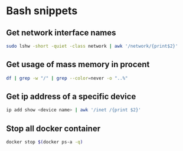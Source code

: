 # Bash snippets

## Get network interface names
~~~bash
sudo lshw -short -quiet -class network | awk '/network/{print$2}'
~~~

## Get usage of mass memory in procent
~~~bash
df | grep -w "/" | grep --color=never -o "..%"
~~~

## Get ip address of a specific device
~~~bash
ip add show <device name> | awk '/inet /{print $2}'
~~~

## Stop all docker container
~~~bash
docker stop $(docker ps-a -q)
~~~